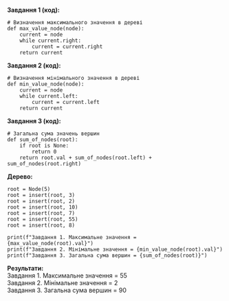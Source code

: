 **Завдання 1 (код):**
```
# Визначення максимального значення в дереві
def max_value_node(node):
    current = node
    while current.right:
        current = current.right
    return current
```

**Завдання 2 (код):**
```
# Визначення мінімального значення в дереві
def min_value_node(node):
    current = node
    while current.left:
        current = current.left
    return current
```

**Завдання 3 (код):**
```
# Загальна сума значень вершин
def sum_of_nodes(root):
    if root is None:
        return 0
    return root.val + sum_of_nodes(root.left) + sum_of_nodes(root.right)
```
**Дерево:**
```
root = Node(5)
root = insert(root, 3)
root = insert(root, 2)
root = insert(root, 10)
root = insert(root, 7)
root = insert(root, 55)
root = insert(root, 8)

print(f"Завдання 1. Максимальне значення = {max_value_node(root).val}")
print(f"Завдання 2. Мінімальне значення = {min_value_node(root).val}")
print(f"Завдання 3. Загальна сума вершин = {sum_of_nodes(root)}")
```

**Результати:**<br>
Завдання 1. Максимальне значення = 55<br>
Завдання 2. Мінімальне значення = 2<br>
Завдання 3. Загальна сума вершин = 90<br>